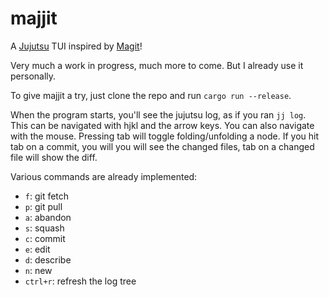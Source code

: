 # majjit

A [Jujutsu](https://github.com/jj-vcs/jj) TUI inspired by [Magit](https://magit.vc/)!

Very much a work in progress, much more to come. But I already use it personally.

To give majjit a try, just clone the repo and run `cargo run --release`.

When the program starts, you'll see the jujutsu log, as if you ran `jj log`. This can be navigated with hjkl and the arrow keys. You can also navigate with the mouse. Pressing tab will toggle folding/unfolding a node. If you hit tab on a commit, you will you will see the changed files, tab on a changed file will show the diff.

Various commands are already implemented:
- `f`: git fetch
- `p`: git pull
- `a`: abandon
- `s`: squash
- `c`: commit
- `e`: edit
- `d`: describe
- `n`: new
- `ctrl+r`: refresh the log tree
